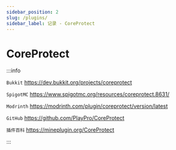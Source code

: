 ```yaml
---
sidebar_position: 2
slug: /plugins/
sidebar_label: 记录 - CoreProtect
---
```


# CoreProtect

:::info

`Bukkit` https://dev.bukkit.org/projects/coreprotect

`SpigotMC` https://www.spigotmc.org/resources/coreprotect.8631/

`Modrinth` https://modrinth.com/plugin/coreprotect/version/latest

`GitHub` https://github.com/PlayPro/CoreProtect

`插件百科` https://mineplugin.org/CoreProtect

:::
